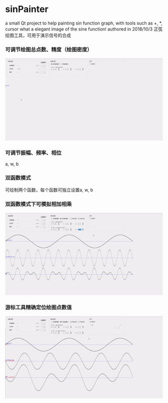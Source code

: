 # sinPainter
a small Qt project to help painting sin function graph, with tools such as +, *, cursor
what a elegant image of the sine function!
authored in 2018/10/3
正弦绘图工具，可用于演示信号的合成

### 可调节绘图总点数、精度（绘图密度）
![img](https://github.com/lichengchen/sinPainter/blob/main/4-1.gif) 

### 可调节振幅、频率、相位
a, w, b

### 双函数模式
可绘制两个函数，每个函数可独立设置a, w, b

### 双函数模式下可模拟相加相乘
![img](https://github.com/lichengchen/sinPainter/blob/main/4-2.gif) 

### 游标工具精确定位绘图点数值
![img](https://github.com/lichengchen/sinPainter/blob/main/4-3.gif) 


